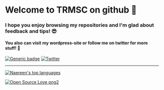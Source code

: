 # Welcome to TRMSC on github 👋 #

### I hope you enjoy browsing my repositories and I'm glad about feedback and tips! 😎 ###

#### You also can visit my wordpress-site or follow me on twitter for more stuff! 🚀 ####  
  
[![Generic badge](https://img.shields.io/badge/📰-web-blue.svg)](https://trmsc1.wordpress.com/)
[![Twitter](https://badgen.net/badge/icon/twitter?icon=twitter&label)](https://twitter.com/TRMSC1)
    
---

  
  
[![Naereen's top languages](https://github-readme-stats.vercel.app/api/top-langs/?username=TRMSC&theme=blue-green)](https://github.com/anuraghazra/github-readme-stats)
  
[![Open Source Love png2](https://badges.frapsoft.com/os/v2/open-source.png?v=103)](https://github.com/TRMSC)

<!--
**TRMSC/trmsc** is a ✨ _special_ ✨ repository because its `README.md` (this file) appears on your GitHub profile.

Here are some ideas to get you started:

- 🔭 I’m currently working on ...
- 🌱 I’m currently learning ...
- 👯 I’m looking to collaborate on ...
- 🤔 I’m looking for help with ...
- 💬 Ask me about ...
- 📫 How to reach me: ...
- 😄 Pronouns: ...
- ⚡ Fun fact: ...
-->
